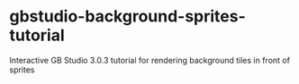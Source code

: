 # gbstudio-background-sprites-tutorial
Interactive GB Studio 3.0.3 tutorial for rendering background tiles in front of sprites
